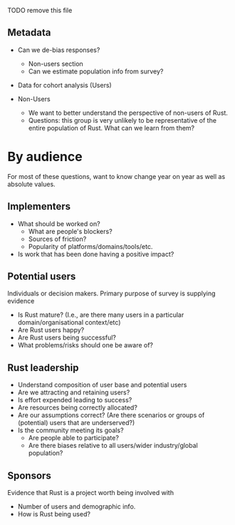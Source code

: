 TODO remove this file

## Metadata


* Can we de-bias responses?
  - Non-users section
  - Can we estimate population info from survey?
* Data for cohort analysis (Users)


* Non-Users
  * We want to better understand the perspective of non-users of Rust. 
  * Questions: this group is very unlikely to be representative of the entire population of Rust. What can we learn from them?


# By audience

For most of these questions, want to know change year on year as well as absolute values.

## Implementers

* What should be worked on?
  - What are people's blockers?
  - Sources of friction?
  - Popularity of platforms/domains/tools/etc.
* Is work that has been done having a positive impact?

## Potential users

Individuals or decision makers. Primary purpose of survey is supplying evidence

* Is Rust mature? (I.e., are there many users in a particular domain/organisational context/etc)
* Are Rust users happy?
* Are Rust users being successful?
* What problems/risks should one be aware of?

## Rust leadership

* Understand composition of user base and potential users
* Are we attracting and retaining users?
* Is effort expended leading to success?
* Are resources being correctly allocated?
* Are our assumptions correct? (Are there scenarios or groups of (potential) users that are underserved?)
* Is the community meeting its goals?
  - Are people able to participate?
  - Are there biases relative to all users/wider industry/global population?

## Sponsors

Evidence that Rust is a project worth being involved with

* Number of users and demographic info.
* How is Rust being used?
